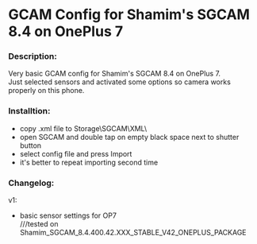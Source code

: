 # GCAM Config for Shamim's SGCAM 8.4 on OnePlus 7

### Description:
Very basic GCAM config for Shamim's SGCAM 8.4 on OnePlus 7.\
Just selected sensors and activated some options so camera works properly on this phone.

### Installtion:
- copy .xml file to Storage\SGCAM\XML\
- open SGCAM and double tap on empty black space next to shutter button
- select config file and press Import
- it's better to repeat importing second time

### Changelog:
v1:
- basic sensor settings for OP7\
///tested on Shamim_SGCAM_8.4.400.42.XXX_STABLE_V42_ONEPLUS_PACKAGE

